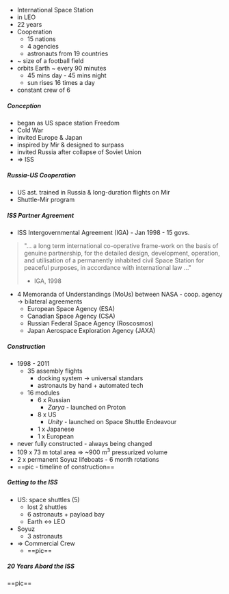 - International Space Station
- in LEO
- 22 years
- Cooperation
	- 15 nations
	- 4 agencies
	- astronauts from 19 countries
- ~ size of a football field
- orbits Earth ~ every 90 minutes
	- 45 mins day - 45 mins night
	- sun rises 16 times a day
- constant crew of 6

##### Conception
- began as US space station Freedom
- Cold War
- invited Europe & Japan
- inspired by Mir & designed to surpass
- invited Russia after collapse of Soviet Union
- => ISS

##### Russia-US Cooperation
- US ast. trained in Russia & long-duration flights on Mir
- Shuttle-Mir program

##### ISS Partner Agreement
- ISS Intergovernmental Agreement (IGA) - Jan 1998 - 15 govs.
> "... a long term international co-operative frame-work on the basis of genuine partnership, for the detailed design, development, operation, and utilisation of a permanently inhabited civil Space Station for peaceful purposes, in accordance with international law ..."
> - IGA, 1998
- 4 Memoranda of Understandings (MoUs) between NASA - coop. agency
  -> bilateral agreements
	- European Space Agency (ESA)
	- Canadian Space Agency (CSA)
	- Russian Federal Space Agency (Roscosmos)
	- Japan Aerospace Exploration Agency (JAXA)

##### Construction
- 1998 - 2011
	- 35 assembly flights
		- docking system -> universal standars
		- astronauts by hand + automated tech
	- 16 modules
		- 6 x Russian
			- *Zarya* - launched on Proton
		- 8 x US
			- *Unity* - launched on Space Shuttle Endeavour
		- 1 x Japanese
		- 1 x European
- never fully constructed - always being changed
- 109 x 73 m total area => ~900 $m^3$ pressurized volume
- 2 x permanent Soyuz lifeboats - 6 month rotations
- ==pic - timeline of construction==

##### Getting to the ISS
- US: space shuttles (5)
	- lost 2 shuttles
	- 6 astronauts + payload bay
	- Earth <-> LEO
- Soyuz
	- 3 astronauts
- => Commercial Crew
	- ==pic==

##### 20 Years Abord the ISS
==pic==

